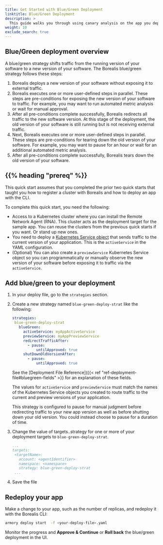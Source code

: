 ```yaml
---
title: Get Started with Blue/Green Deployment
linktitle: Blue/Green Deployment
description: >
  This guide walks you through using canary analysis on the app you deployed in the Get Started with the CLI to Deploy Apps guide. You perform a retrospective analysi on the app. Then, you use those queries to create canary analysis steps for subsequent deployments.
weight: 10  
exclude_search: true
---
```


## Blue/Green deployment overview

A blue/green strategy shifts traffic from the running version of your software to a new version of your software. The Borealis blue/green strategy follows these steps:

1. Borealis deploys a new version of your software without exposing it to external traffic.
1. Borealis executes one or more user-defined steps in parallel. These steps are pre-conditions for exposing the new version of your software to traffic. For example, you may want to run automated metric analysis or wait for manual approval.
1. After all pre-conditions complete successfully, Borealis redirects all traffic to the new software version. At this stage of the deployment, the old version of your software is still running but is not receiving external traffic.
1. Next, Borealis executes one or more user-defined steps in parallel. These steps are pre-conditions for tearing down the old version of your software. For example, you may want to pause for an hour or wait for an additional automated metric analysis.
1. After all pre-conditions complete successfully, Borealis tears down the old version of your software.

## {{% heading "prereq" %}}

This quick start assumes that you completed the prior two quick starts that taught you how to register a cluster with Borealis and how to deploy an app with the CLI.

To complete this quick start, you need the following:

- Access to a Kubernetes cluster where you can install the Remote Network Agent (RNA). This cluster acts as the deployment target for the sample app. You can reuse the clusters from the previous quick starts if you want. Or stand up new ones.
- You need to deploy a [Kubernetes Service object](https://kubernetes.io/docs/concepts/services-networking/service/) that sends traffic to the current version of your application. This is the `activeService` in the YAML configuration.
- (Optional) You can also create a `previewService` Kubernetes Service object so you can programmatically or manually observe the new version of your software before exposing it to traffic via the `activeService`.

## Add blue/green to your deployment

1. In your deploy file, go to the `strategies` section.
1. Create a new strategy named `blue-green-deploy-strat` like the following:

   ```yaml
   strategies:
    blue-green-deploy-strat
      blueGreen:
        activeService: myAppActiveService
        previewService: myAppPreviewService
        redirectTrafficAfter:
          - pause:
              untilApproved: true
        shutDownOldVersionAfter:
          - pause:
              untilApproved: true
   ```

   See the [Deployment File Reference]({{< ref "ref-deployment-file#bluegreen-fields" >}} for an explanation of these fields.

   The values for `activeService` and `previewService` must match the names of the Kubernetes Service objects you created to route traffic to the current and preview versions of your application.

   This strategy is configured to pause for manual judgment before redirecting traffic to your new app version as well as before shutting down your old version. You could instead choose to pause for a duration of time.

1. Change the value of targets.<targetName>.strategy for one or more of your deployment targets to `blue-green-deploy-strat`.

   ```yaml
   ...
   targets:
    <targetName>:
      account: <agentIdentifier>
      namespace: <namespace>
      strategy: blue-green-deploy-strat
    ...
    ```
1. Save the file

## Redeploy your app

Make a change to your app, such as the number of replicas, and redeploy it with the Borealis CLI:

```bash
armory deploy start  -f <your-deploy-file>.yaml
```

Monitor the progress and **Approve & Continue** or **Roll back** the blue/green deployment in the UI.



